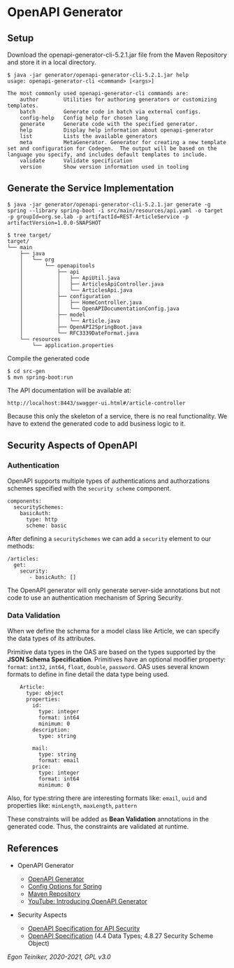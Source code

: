 # OpenAPI Generator

## Setup

Download the openapi-generator-cli-5.2.1.jar file from the Maven Repository and store it in a local directory.
```
$ java -jar generator/openapi-generator-cli-5.2.1.jar help
usage: openapi-generator-cli <command> [<args>]

The most commonly used openapi-generator-cli commands are:
    author        Utilities for authoring generators or customizing templates.
    batch         Generate code in batch via external configs.
    config-help   Config help for chosen lang
    generate      Generate code with the specified generator.
    help          Display help information about openapi-generator
    list          Lists the available generators
    meta          MetaGenerator. Generator for creating a new template set and configuration for Codegen.  The output will be based on the language you specify, and includes default templates to include.
    validate      Validate specification
    version       Show version information used in tooling
```

## Generate the Service Implementation

```
$ java -jar generator/openapi-generator-cli-5.2.1.jar generate -g spring --library spring-boot -i src/main/resources/api.yaml -o target -p groupId=org.se.lab -p artifactId=REST-ArticleService -p artifactVersion=1.0.0-SNAPSHOT

$ tree target/
target/
└── main
    ├── java
    │   └── org
    │       └── openapitools
    │           ├── api
    │           │   ├── ApiUtil.java
    │           │   ├── ArticlesApiController.java
    │           │   └── ArticlesApi.java
    │           ├── configuration
    │           │   ├── HomeController.java
    │           │   └── OpenAPIDocumentationConfig.java
    │           ├── model
    │           │   └── Article.java
    │           ├── OpenAPI2SpringBoot.java
    │           └── RFC3339DateFormat.java
    └── resources
        └── application.properties
```

Compile the generated code
```
$ cd src-gen
$ mvn spring-boot:run
```

The API documentation will be available at:
```
http://localhost:8443/swagger-ui.html#/article-controller
```

Because this only the skeleton of a service, there is no real functionality.
We have to extend the generated code to add business logic to it.

## Security Aspects of OpenAPI

### Authentication
OpenAPI supports multiple types of authentications and authorzations schemes specified with
the `security scheme` component.

```
components:
  securitySchemes:
    basicAuth:     
      type: http
      scheme: basic
```

After defining a `securitySchemes` we can add a `security` element to our methods:

```
/articles:
  get:
    security:
       - basicAuth: []
```

The OpenAPI generator will only generate server-side annotations but not code to use an
authentication mechanism of Spring Security.


### Data Validation

When we define the schema for a model class like Article, we can specify the data types 
of its attributes.

Primitive data types in the OAS are based on the types supported by the 
**JSON Schema Specification**.
Primitives have an optional modifier property: `format`: `int32`, `int64`, `float`, `double`, `password`. 
OAS uses several known formats to define in fine detail the data type being used.

```
    Article:
      type: object
      properties:
        id:
          type: integer
          format: int64
          minimum: 0
        description:
          type: string
          
        mail:
          type: string
          format: email
        price:
          type: integer
          format: int64
          minimum: 0

```

Also, for type:string there are interesting formats like: `email`, `uuid` 
and properties like: `minLength`, `maxLength`, `pattern`

These constraints will be added as **Bean Validation** annotations in the generated code.
Thus, the constraints are validated at runtime.



## References
* OpenAPI Generator
  * [OpenAPI Generator](https://openapi-generator.tech/)
  * [Config Options for Spring](https://openapi-generator.tech/docs/generators/spring)
  * [Maven Repository](https://mvnrepository.com/artifact/org.openapitools/openapi-generator-cli/5.2.1)
  * [YouTube: Introducing OpenAPI Generator](https://youtu.be/t4jaTC7QjMg)

* Security Aspects
  * [OpenAPI Specification for API Security](https://youtu.be/kc56ks9b7AQ)
  * [OpenAPI Specification](https://spec.openapis.org/oas/v3.1.0)
    (4.4 Data Types; 4.8.27 Security Scheme Object)

*Egon Teiniker, 2020-2021, GPL v3.0*
